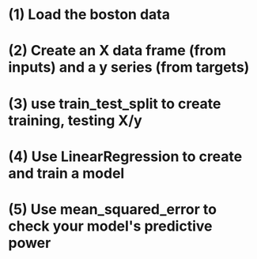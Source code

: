 # (1) Load the boston data
# (2) Create an X data frame (from inputs) and a y series (from targets)
# (3) use train_test_split to create training, testing X/y
# (4) Use LinearRegression to create and train a model
# (5) Use mean_squared_error to check your model's predictive power
